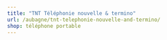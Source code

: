```yaml
---
title: "TNT Téléphonie nouvelle & termino"
url: /aubagne/tnt-telephonie-nouvelle-and-termino/
shop: téléphone portable
---
```

